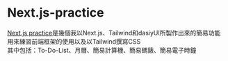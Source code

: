 # Next.js-practice
[Next.js practice](https://react-side-project-ld08zmma1-shen-ray-jays-projects.vercel.app/)是幾個我以Next.js、Tailwind和dasiyUI所製作出來的簡易功能  
用來練習前端框架的使用以及以Tailwind撰寫CSS  
其中包括：To-Do-List、月曆、簡易計算機、簡易碼錶、簡易電子時鐘
